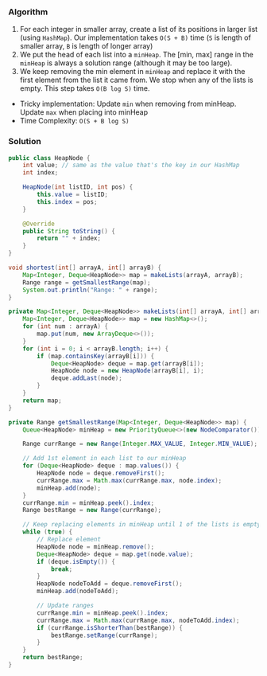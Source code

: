 ### Algorithm

1. For each integer in smaller array, create a list of its positions in larger list (using `HashMap`). Our implementation takes `O(S + B)` time (`S` is length of smaller array, `B` is length of longer array)
1. We put the head of each list into a `minHeap`. The [min, max] range in the `minHeap` is always a solution range (although it may be too large).
1. We keep removing the min element in `minHeap` and replace it with the first element from the list it came from. We stop when any of the lists is empty. This step takes `O(B log S)` time.


- Tricky implementation: Update `min` when removing from minHeap. Update `max` when placing into minHeap
- Time Complexity: `O(S + B log S)`

### Solution

```java
public class HeapNode {
    int value; // same as the value that's the key in our HashMap
    int index;

    HeapNode(int listID, int pos) {
        this.value = listID;
        this.index = pos;
    }

    @Override
    public String toString() {
        return "" + index;
    }
}
```

```java
void shortest(int[] arrayA, int[] arrayB) {
    Map<Integer, Deque<HeapNode>> map = makeLists(arrayA, arrayB);
    Range range = getSmallestRange(map);
    System.out.println("Range: " + range);
}

private Map<Integer, Deque<HeapNode>> makeLists(int[] arrayA, int[] arrayB) {
    Map<Integer, Deque<HeapNode>> map = new HashMap<>();
    for (int num : arrayA) {
        map.put(num, new ArrayDeque<>());
    }
    for (int i = 0; i < arrayB.length; i++) {
        if (map.containsKey(arrayB[i])) {
            Deque<HeapNode> deque = map.get(arrayB[i]);
            HeapNode node = new HeapNode(arrayB[i], i);
            deque.addLast(node);
        }
    }
    return map;
}

private Range getSmallestRange(Map<Integer, Deque<HeapNode>> map) {
    Queue<HeapNode> minHeap = new PriorityQueue<>(new NodeComparator());

    Range currRange = new Range(Integer.MAX_VALUE, Integer.MIN_VALUE);

    // Add 1st element in each list to our minHeap
    for (Deque<HeapNode> deque : map.values()) {
        HeapNode node = deque.removeFirst();
        currRange.max = Math.max(currRange.max, node.index);
        minHeap.add(node);
    }
    currRange.min = minHeap.peek().index;
    Range bestRange = new Range(currRange);

    // Keep replacing elements in minHeap until 1 of the lists is empty
    while (true) {
        // Replace element
        HeapNode node = minHeap.remove();
        Deque<HeapNode> deque = map.get(node.value);
        if (deque.isEmpty()) {
            break;
        }
        HeapNode nodeToAdd = deque.removeFirst();
        minHeap.add(nodeToAdd);

        // Update ranges
        currRange.min = minHeap.peek().index;
        currRange.max = Math.max(currRange.max, nodeToAdd.index);
        if (currRange.isShorterThan(bestRange)) {
            bestRange.setRange(currRange);
        }
    }
    return bestRange;
}
```
